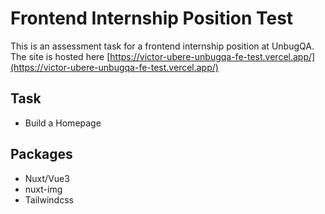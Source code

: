 # Frontend Internship Position Test

This is an assessment task for a frontend internship position at UnbugQA. The site is hosted here [https://victor-ubere-unbugqa-fe-test.vercel.app/](https://victor-ubere-unbugqa-fe-test.vercel.app/)

## Task

- Build a Homepage

## Packages

- Nuxt/Vue3
- nuxt-img
- Tailwindcss
